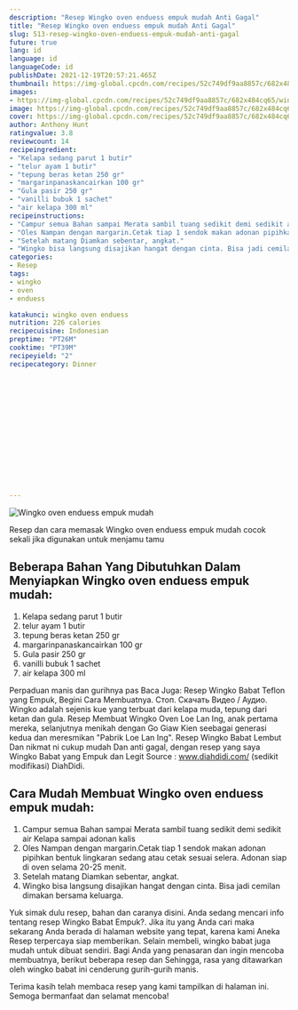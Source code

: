```yaml
---
description: "Resep Wingko oven enduess empuk mudah Anti Gagal"
title: "Resep Wingko oven enduess empuk mudah Anti Gagal"
slug: 513-resep-wingko-oven-enduess-empuk-mudah-anti-gagal
future: true
lang: id
language: id
languageCode: id
publishDate: 2021-12-19T20:57:21.465Z 
thumbnail: https://img-global.cpcdn.com/recipes/52c749df9aa8857c/682x484cq65/wingko-oven-enduess-empuk-mudah-foto-resep-utama.png
images:
- https://img-global.cpcdn.com/recipes/52c749df9aa8857c/682x484cq65/wingko-oven-enduess-empuk-mudah-foto-resep-utama.png
image: https://img-global.cpcdn.com/recipes/52c749df9aa8857c/682x484cq65/wingko-oven-enduess-empuk-mudah-foto-resep-utama.png
cover: https://img-global.cpcdn.com/recipes/52c749df9aa8857c/682x484cq65/wingko-oven-enduess-empuk-mudah-foto-resep-utama.png
author: Anthony Hunt
ratingvalue: 3.8
reviewcount: 14
recipeingredient:
- "Kelapa sedang parut 1 butir"
- "telur ayam 1 butir"
- "tepung beras ketan 250 gr"
- "margarinpanaskancairkan 100 gr"
- "Gula pasir 250 gr"
- "vanilli bubuk 1 sachet"
- "air kelapa 300 ml"
recipeinstructions:
- "Campur semua Bahan sampai Merata sambil tuang sedikit demi sedikit air Kelapa sampai adonan kalis"
- "Oles Nampan dengan margarin.Cetak tiap 1 sendok makan adonan pipihkan bentuk lingkaran sedang atau cetak sesuai selera. Adonan siap di oven selama 20-25 menit."
- "Setelah matang Diamkan sebentar, angkat."
- "Wingko bisa langsung disajikan hangat dengan cinta. Bisa jadi cemilan dimakan bersama keluarga."
categories:
- Resep
tags:
- wingko
- oven
- enduess

katakunci: wingko oven enduess 
nutrition: 226 calories
recipecuisine: Indonesian
preptime: "PT26M"
cooktime: "PT39M"
recipeyield: "2"
recipecategory: Dinner


     
    
    
    
    
    
    
    
    
    
    
      
    
---
```



![Wingko oven enduess empuk mudah](https://img-global.cpcdn.com/recipes/52c749df9aa8857c/682x484cq65/wingko-oven-enduess-empuk-mudah-foto-resep-utama.png)

Resep dan cara memasak  Wingko oven enduess empuk mudah cocok sekali jika digunakan untuk menjamu tamu

<!--inarticleads1-->

## Beberapa Bahan Yang Dibutuhkan Dalam Menyiapkan Wingko oven enduess empuk mudah:

1. Kelapa sedang parut 1 butir
1. telur ayam 1 butir
1. tepung beras ketan 250 gr
1. margarinpanaskancairkan 100 gr
1. Gula pasir 250 gr
1. vanilli bubuk 1 sachet
1. air kelapa 300 ml

Perpaduan manis dan gurihnya pas Baca Juga: Resep Wingko Babat Teflon yang Empuk, Begini Cara Membuatnya. Стоп. Скачать Видео / Аудио. Wingko adalah sejenis kue yang terbuat dari kelapa muda, tepung dari ketan dan gula. Resep Membuat Wingko Oven Loe Lan Ing, anak pertama mereka, selanjutnya menikah dengan Go Giaw Kien seebagai generasi kedua dan meresmikan &#34;Pabrik Loe Lan Ing&#34;. Resep Wingko Babat Lembut Dan nikmat ni cukup mudah Dan anti gagal, dengan resep yang saya Wingko Babat yang Empuk dan Legit Source : www.diahdidi.com/ (sedikit modifikasi) DiahDidi. 

<!--inarticleads2-->

## Cara Mudah Membuat Wingko oven enduess empuk mudah:

1. Campur semua Bahan sampai Merata sambil tuang sedikit demi sedikit air Kelapa sampai adonan kalis
1. Oles Nampan dengan margarin.Cetak tiap 1 sendok makan adonan pipihkan bentuk lingkaran sedang atau cetak sesuai selera. Adonan siap di oven selama 20-25 menit.
1. Setelah matang Diamkan sebentar, angkat.
1. Wingko bisa langsung disajikan hangat dengan cinta. Bisa jadi cemilan dimakan bersama keluarga.


Yuk simak dulu resep, bahan dan caranya disini. Anda sedang mencari info tentang resep Wingko Babat Empuk?. Jika itu yang Anda cari maka sekarang Anda berada di halaman website yang tepat, karena kami Aneka Resep terpercaya siap memberikan. Selain membeli, wingko babat juga mudah untuk dibuat sendiri. Bagi Anda yang penasaran dan ingin mencoba membuatnya, berikut beberapa resep dan Sehingga, rasa yang ditawarkan oleh wingko babat ini cenderung gurih-gurih manis. 

Terima kasih telah membaca resep yang kami tampilkan di halaman ini. Semoga bermanfaat dan selamat mencoba!
